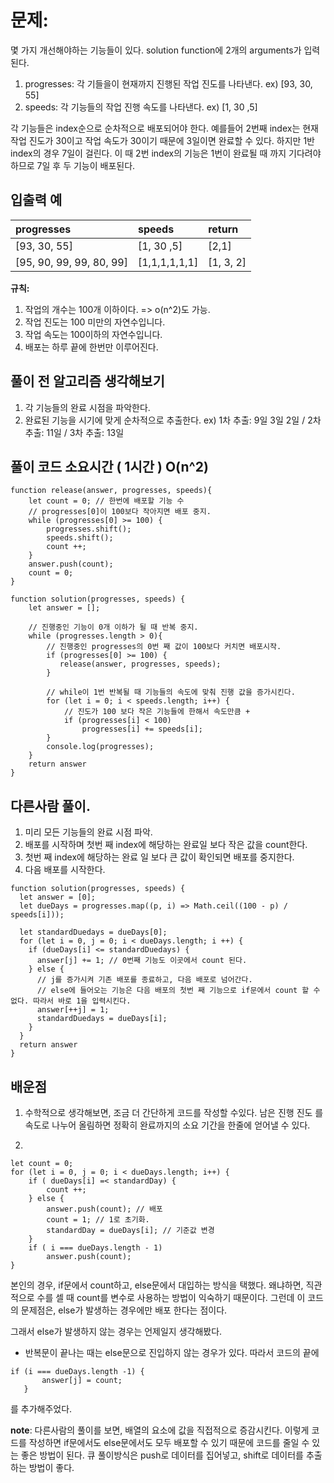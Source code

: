 # 문제:
몇 가지 개선해야하는 기능들이 있다. solution function에 2개의 arguments가 입력된다.

1. progresses: 각 기들을이 현재까지 진행된 작업 진도를 나타낸다. ex) [93, 30, 55]
2. speeds: 각 기능들의 작업 진행 속도를 나타낸다. ex) [1, 30 ,5]

각 기능들은 index순으로 순차적으로 배포되어야 한다. 예를들어 2번째 index는 현재 작업 진도가 30이고 작업 속도가 30이기 때문에 3일이면 완료할 수 있다.
하지만 1반 index의 경우 7일이 걸린다. 이 때 2번 index의 기능은 1번이 완료될 때 까지 기다려야 하므로 7일 후 두 기능이 배포된다.


## 입출력 예
|progresses|speeds|return|
|:-----|:-----|:-----|
|[93, 30, 55]|[1, 30 ,5]|[2,1]|
|[95, 90, 99, 99, 80, 99]|[1,1,1,1,1,1]|[1, 3, 2]|


**규칙:** 
1. 작업의 개수는 100개 이하이다. => o(n^2)도 가능.
2. 작업 진도는 100 미만의 자연수입니다.
3. 작업 속도는 100이하의 자연수입니다.
4. 배포는 하루 끝에 한번만 이루어진다.


## 풀이 전 알고리즘 생각해보기
1. 각 기능들의 완료 시점을 파악한다.
2. 완료된 기능을 시기에 맞게 순차적으로 추출한다. ex) 1차 추출: 9일 3일 2일 / 2차 추출: 11일 / 3차 추출: 13일

## 풀이 코드 소요시간 ( 1시간 ) O(n^2)
```
function release(answer, progresses, speeds){
    let count = 0; // 한번에 배포할 기능 수
    // progresses[0]이 100보다 작아지면 배포 중지.
    while (progresses[0] >= 100) {
        progresses.shift();
        speeds.shift();
        count ++;
    }
    answer.push(count);
    count = 0;
}

function solution(progresses, speeds) {
    let answer = [];
  
    // 진행중인 기능이 0개 이하가 될 때 반복 중지.
    while (progresses.length > 0){
        // 진행중인 progresses의 0번 째 값이 100보다 커치면 배포시작.
        if (progresses[0] >= 100) {
           release(answer, progresses, speeds);
        }

        // while이 1번 반복될 때 기능들의 속도에 맞춰 진행 값을 증가시킨다.
        for (let i = 0; i < speeds.length; i++) {
            // 진도가 100 보다 작은 기능들에 한해서 속도만큼 +
            if (progresses[i] < 100)
                progresses[i] += speeds[i];
        }
        console.log(progresses);
    }
    return answer
}

```
## 다른사람 풀이.
1. 미리 모든 기능들의 완료 시점 파악.
2. 배포를 시작하며 첫번 째 index에 해당하는 완료일 보다 작은 값을 count한다.
3. 첫번 째 index에 해당하는 완료 일 보다 큰 값이 확인되면 배포를 중지한다.
4. 다음 배포를 시작한다.

```
function solution(progresses, speeds) {
  let answer = [0];
  let dueDays = progresses.map((p, i) => Math.ceil((100 - p) / speeds[i]));
  
  let standardDuedays = dueDays[0];
  for (let i = 0, j = 0; i < dueDays.length; i ++) {
    if (dueDays[i] <= standardDuedays) {
      answer[j] += 1; // 0번째 기능도 이곳에서 count 된다.
    } else {
      // j를 증가시켜 기존 배포를 종료하고, 다음 배포로 넘어간다.
      // else에 들어오는 기능은 다음 배포의 첫번 째 기능으로 if문에서 count 할 수 없다. 따라서 바로 1을 입력시킨다.
      answer[++j] = 1;
      standardDuedays = dueDays[i];
    }
  }
  return answer
}
```

## 배운점

1. 수학적으로 생각해보면, 조금 더 간단하게 코드를 작성할 수있다.
남은 진행 진도 를 속도로 나누어 올림하면 정확히 완료까지의 소요 기간을 한줄에 얻어낼 수 있다.

2.  
```
let count = 0;
for (let i = 0, j = 0; i < dueDays.length; i++) {
    if ( dueDays[i] =< standardDay) {
        count ++;
    } else {
        answer.push(count); // 배포
        count = 1; // 1로 초기화.
        standardDay = dueDays[i]; // 기준값 변경
    }
    if ( i === dueDays.length - 1)
        answer.push(count);
}
```
본인의 경우, if문에서 count하고, else문에서 대입하는 방식을 택했다. 왜냐하면, 직관적으로 수를 셀 때 count를 변수로 사용하는 방법이 익숙하기 때문이다. 그런데 이 코드의 문제점은, else가 발생하는 경우에만 배포 한다는 점이다.

그래서 else가 발생하지 않는 경우는 언제일지 생각해봤다.
- 반복문이 끝나는 때는 else문으로 진입하지 않는 경우가 있다.
따라서 코드의 끝에
```
if (i === dueDays.length -1) {
       answer[j] = count;
   }
```
를 추가해주었다.

**note**: 다른사람의 풀이를 보면, 배열의 요소에 값을 직접적으로 증감시킨다.
이렇게 코드를 작성하면 if문에서도 else문에서도 모두 배포할 수 있기 때문에
코드를 줄일 수 있는 좋은 방법이 된다. 큐 풀이방식은 push로 데이터를 집어넣고, shift로 데이터를 추출하는 방법이 좋다.
